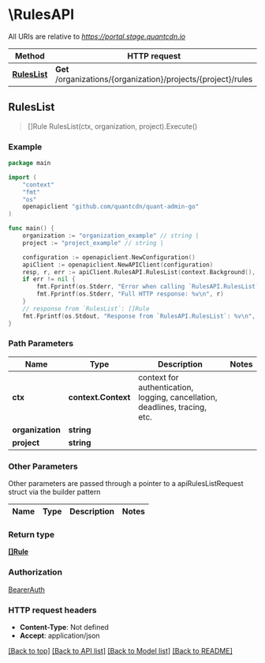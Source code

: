 # \RulesAPI

All URIs are relative to *https://portal.stage.quantcdn.io*

Method | HTTP request | Description
------------- | ------------- | -------------
[**RulesList**](RulesAPI.md#RulesList) | **Get** /organizations/{organization}/projects/{project}/rules | 



## RulesList

> []Rule RulesList(ctx, organization, project).Execute()



### Example

```go
package main

import (
	"context"
	"fmt"
	"os"
	openapiclient "github.com/quantcdn/quant-admin-go"
)

func main() {
	organization := "organization_example" // string | 
	project := "project_example" // string | 

	configuration := openapiclient.NewConfiguration()
	apiClient := openapiclient.NewAPIClient(configuration)
	resp, r, err := apiClient.RulesAPI.RulesList(context.Background(), organization, project).Execute()
	if err != nil {
		fmt.Fprintf(os.Stderr, "Error when calling `RulesAPI.RulesList``: %v\n", err)
		fmt.Fprintf(os.Stderr, "Full HTTP response: %v\n", r)
	}
	// response from `RulesList`: []Rule
	fmt.Fprintf(os.Stdout, "Response from `RulesAPI.RulesList`: %v\n", resp)
}
```

### Path Parameters


Name | Type | Description  | Notes
------------- | ------------- | ------------- | -------------
**ctx** | **context.Context** | context for authentication, logging, cancellation, deadlines, tracing, etc.
**organization** | **string** |  | 
**project** | **string** |  | 

### Other Parameters

Other parameters are passed through a pointer to a apiRulesListRequest struct via the builder pattern


Name | Type | Description  | Notes
------------- | ------------- | ------------- | -------------



### Return type

[**[]Rule**](Rule.md)

### Authorization

[BearerAuth](../README.md#BearerAuth)

### HTTP request headers

- **Content-Type**: Not defined
- **Accept**: application/json

[[Back to top]](#) [[Back to API list]](../README.md#documentation-for-api-endpoints)
[[Back to Model list]](../README.md#documentation-for-models)
[[Back to README]](../README.md)

